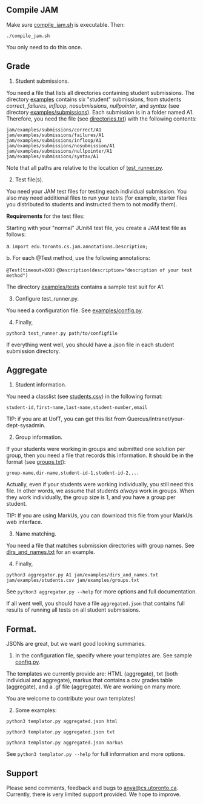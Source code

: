 ## Compile JAM

 Make sure [compile_jam.sh](./compile_jam.sh) is executable. Then:

`./compile_jam.sh`

 You only need to do this once.


## Grade

1. Student submissions.

You need a file that lists all directories containing student
submissions.  The directory [examples](./examples) contains six
"student" submissions, from students *correct*, *failures*, *infloop*,
*nosubmissions*, *nullpointer*, and *syntax* (see directory
[examples/submissions](./examples/submissions)). Each submission is in
a folder named A1.  Therefore, you need the file (see
[directories.txt](./examples/directories.txt)) with the following
contents:

`jam/examples/submissions/correct/A1`
`jam/examples/submissions/failures/A1`
`jam/examples/submissions/infloop/A1`
`jam/examples/submissions/nosubmission/A1`
`jam/examples/submissions/nullpointer/A1`
`jam/examples/submissions/syntax/A1`


Note that all paths are relative to the location of
[test_runner.py](../test_runner.py).


2. Test file(s).

You need your JAM test files for testing each individual submission.
You also may need additional files to run your tests (for example,
starter files you distributed to students and instructed them to not
modify them).

**Requirements** for the test files:

Starting with your "normal" JUnit4 test file, you create a JAM test
file as follows:

a. `import edu.toronto.cs.jam.annotations.Description;`

b. For each @Test method, use the following annotations:

`@Test(timeout=XXX)`
`@Description(description="description of your test method")`


The directory [examples/tests](./examples/tests) contains a sample
test suit for A1.

3. Configure test_runner.py.

You need a configuration file. See
[examples/config.py](./examples/config.py).

4. Finally,

`python3 test_runner.py path/to/configfile`

If everything went well, you should have a .json file in each student
submission directory.

## Aggregate


1. Student information.

You need a classlist (see [students.csv](./examples/students.csv)) in
the following format:

`student-id,first-name,last-name,student-number,email`

TIP: if you are at UofT, you can get this list from
Quercus/Intranet/your-dept-sysadmin.

2. Group information.

If your students were working in groups and submitted one solution per
group, then you need a file that records this information. It should
be in the format (see [groups.txt](./examples/groups.txt)):

`group-name,dir-name,student-id-1,student-id-2,...`

Actually, even if your students were working individually, you still
need this file. In other words, we assume that students *always* work
in groups. When they work individually, the group size is 1, and you
have a group per student.

TIP: If you are using MarkUs, you can download this file from your
MarkUs web interface.

3. Name matching.

You need a file that matches submission directories with group
names. See [dirs_and_names.txt](./examples/dirs_and_names.txt) for an
example.

4. Finally,

`python3 aggregator.py A1 jam/examples/dirs_and_names.txt jam/examples/students.csv jam/examples/groups.txt`

See
  `python3 aggregator.py --help`
for more options and full documentation.

If all went well, you should have a file `aggregated.json` that contains
full results of running all tests on all student submissions.


##  Format.

JSONs are great, but we want good looking summaries.

1. In the configuration file, specify where your templates are. See
sample [config.py](./examples/config.py).

The templates we currently provide are: HTML (aggregate), txt (both
individual and aggregate), markus that contains a csv grades table
(aggregate), and a .gf file (aggregate). We are working on many more.

You are welcome to contribute your own templates!

2. Some examples:

`python3 templator.py aggregated.json html`

`python3 templator.py aggregated.json txt`

`python3 templator.py aggregated.json markus`

See 
  `python3 templator.py --help`
for full information and more options.


## Support

Please send comments, feedback and bugs to
[anya@cs.utoronto.ca](mailto:anya@cs.utoronto.ca). Currently, there is
very limited support provided. We hope to improve.
